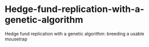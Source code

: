 # Hedge-fund-replication-with-a-genetic-algorithm
Hedge fund replication with a genetic algorithm: breeding a usable mousetrap

